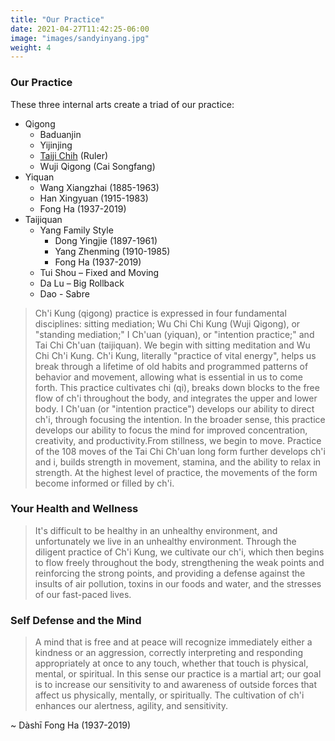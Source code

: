 ```yaml
---
title: "Our Practice"
date: 2021-04-27T11:42:25-06:00
image: "images/sandyinyang.jpg"
weight: 4
---
```


### Our Practice

These three internal arts create a triad of our practice:

- Qigong
  - Baduanjin
  - Yijinjing
  - [Taiji Chih](/misc/#taiji-ruler) (Ruler)
  - Wuji Qigong (Cai Songfang)
- Yiquan
  - Wang Xiangzhai (1885-1963)
  - Han Xingyuan (1915-1983)
  - Fong Ha (1937-2019)
- Taijiquan
  - Yang Family Style
    - Dong Yingjie (1897-1961)
    - Yang Zhenming (1910-1985)
    - Fong Ha (1937-2019)
  - Tui Shou – Fixed and Moving
  - Da Lu – Big Rollback
  - Dao - Sabre

> Ch'i Kung (qigong) practice is expressed in four fundamental disciplines: sitting mediation; Wu Chi Chi Kung (Wuji Qigong), or "standing mediation;" I Ch'uan (yiquan), or "intention practice;" and Tai Chi Ch'uan (taijiquan). We begin with sitting meditation and Wu Chi Ch'i Kung. Ch'i Kung, literally "practice of vital energy", helps us break through a lifetime of old habits and programmed patterns of behavior and movement, allowing what is essential in us to come forth. This practice cultivates chi (qi), breaks down blocks to the free flow of ch'i throughout the body, and integrates the upper and lower body. I Ch'uan (or "intention practice") develops our ability to direct ch'i, through focusing the intention. In the broader sense, this practice develops our ability to focus the mind for improved concentration, creativity, and productivity.From stillness, we begin to move. Practice of the 108 moves of the Tai Chi Ch'uan long form further develops ch'i and i, builds strength in movement, stamina, and the ability to relax in strength. At the highest level of practice, the movements of the form become informed or filled by ch'i.

### Your Health and Wellness

> It's difficult to be healthy in an unhealthy environment, and unfortunately we live in an unhealthy environment. Through the diligent practice of Ch'i Kung, we cultivate our ch'i, which then begins to flow freely throughout the body, strengthening the weak points and reinforcing the strong points, and providing a defense against the insults of air pollution, toxins in our foods and water, and the stresses of our fast-paced lives.

### Self Defense and the Mind

> A mind that is free and at peace will recognize immediately either a kindness or an aggression, correctly interpreting and responding appropriately at once to any touch, whether that touch is physical, mental, or spiritual. In this sense our practice is a martial art; our goal is to increase our sensitivity to and awareness of outside forces that affect us physically, mentally, or spiritually. The cultivation of ch'i enhances our alertness, agility, and sensitivity.

~ Dàshī Fong Ha (1937-2019)

